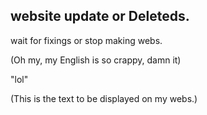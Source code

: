 ## website update or Deleteds.
wait for fixings or stop making webs.

(Oh my, my English is so crappy, damn it)

"lol"

(This is the text to be displayed on my webs.)
